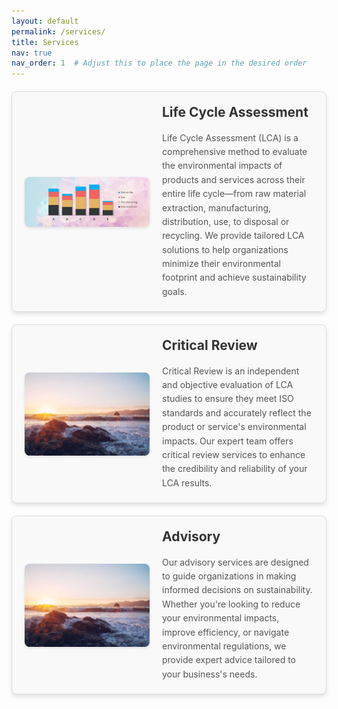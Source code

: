 ```yaml
---
layout: default
permalink: /services/
title: Services
nav: true
nav_order: 1  # Adjust this to place the page in the desired order
---
```


<style>
  .service-box {
    display: flex;
    flex-wrap: wrap;
    align-items: center;
    justify-content: space-between;
    margin: 20px 0;
    padding: 20px;
    border: 1px solid #ddd;
    border-radius: 8px;
    background-color: #f9f9f9;
    box-shadow: 0 4px 6px rgba(0, 0, 0, 0.1);
  }

  .service-box img {
    max-width: 200px;
    margin-right: 20px;
    border-radius: 8px;
    box-shadow: 0 2px 4px rgba(0, 0, 0, 0.1);
  }

  .service-box-content {
    flex: 1;
  }

  .service-box-content h2 {
    margin-top: 0;
    color: #333;
  }

  .service-box-content p {
    margin: 10px 0 0;
    line-height: 1.6;
    color: #555;
  }
</style>

<div class="services">
  <!-- Service 1: Life Cycle Assessment -->
  <div class="service-box">
    <img src="/assets/img/lca.png" alt="Life Cycle Assessment" />
    <div class="service-box-content">
      <h2>Life Cycle Assessment</h2>
      <p>
        Life Cycle Assessment (LCA) is a comprehensive method to evaluate the environmental impacts of products and services across their entire life cycle—from raw material extraction, manufacturing, distribution, use, to disposal or recycling. We provide tailored LCA solutions to help organizations minimize their environmental footprint and achieve sustainability goals.
      </p>
    </div>
  </div>

  <!-- Service 2: Critical Review -->
  <div class="service-box">
    <img src="/assets/img/project1.jpg" alt="Critical Review" />
    <div class="service-box-content">
      <h2>Critical Review</h2>
      <p>
        Critical Review is an independent and objective evaluation of LCA studies to ensure they meet ISO standards and accurately reflect the product or service's environmental impacts. Our expert team offers critical review services to enhance the credibility and reliability of your LCA results.
      </p>
    </div>
  </div>

  <!-- Service 3: Advisory -->
  <div class="service-box">
    <img src="/assets/img/project1.jpg" alt="Advisory Services" />
    <div class="service-box-content">
      <h2>Advisory</h2>
      <p>
        Our advisory services are designed to guide organizations in making informed decisions on sustainability. Whether you're looking to reduce your environmental impacts, improve efficiency, or navigate environmental regulations, we provide expert advice tailored to your business's needs.
      </p>
    </div>
  </div>
</div>
